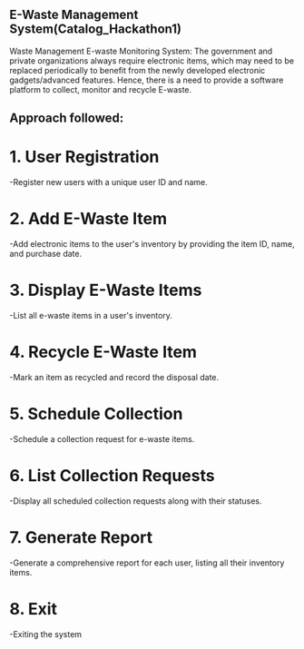 ## E-Waste Management System(Catalog_Hackathon1)
Waste Management E-waste Monitoring System: The government and private organizations always require electronic items, which may need to be replaced periodically to benefit from the newly developed electronic gadgets/advanced features. Hence, there is a need to provide a software platform to collect, monitor and recycle E-waste.

## Approach followed:
# 1. User Registration
   -Register new users with a unique user ID and name.
# 2. Add E-Waste Item
   -Add electronic items to the user's inventory by providing the item ID, name, and purchase date.
# 3. Display E-Waste Items
   -List all e-waste items in a user's inventory.
# 4. Recycle E-Waste Item
   -Mark an item as recycled and record the disposal date.
# 5. Schedule Collection
   -Schedule a collection request for e-waste items.
# 6. List Collection Requests
   -Display all scheduled collection requests along with their statuses.
# 7. Generate Report
   -Generate a comprehensive report for each user, listing all their inventory items. 
# 8. Exit
   -Exiting the system

